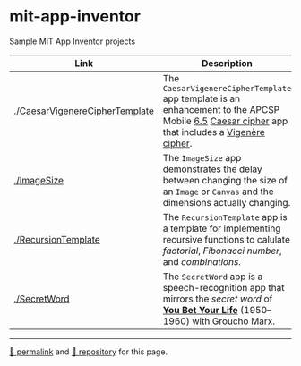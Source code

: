 # mit-app-inventor

Sample MIT App Inventor projects

| Link | Description |
| -- | -- |
[./CaesarVigenereCipherTemplate](./CaesarVigenereCipherTemplate) | The `CaesarVigenereCipherTemplate` app template is an enhancement to the APCSP Mobile [6.5](https://course.mobilecsp.org/mobilecsp/unit?unit=25&lesson=173) [Caesar cipher](https://en.wikipedia.org/wiki/Caesar_cipher) app that includes a [Vigenère cipher](https://en.wikipedia.org/wiki/Vigenère_cipher). |
[./ImageSize](./ImageSize) | The `ImageSize` app demonstrates the delay between changing the size of an `Image` or `Canvas` and the dimensions actually changing. |
[./RecursionTemplate](./RecursionTemplate) | The `RecursionTemplate` app is a template for implementing recursive functions to calulate *factorial*, *Fibonacci number*, and *combinations*. |
[./SecretWord](./SecretWord) | The `SecretWord` app is a speech-recognition app that mirrors the *secret word* of **[You Bet Your Life](https://en.wikipedia.org/wiki/You_Bet_Your_Life)** (1950&ndash;1960) with Groucho Marx. |

<hr>

[&#128279; permalink](https://psb-david-petty.github.io/mit-app-inventor/) and [&#128297; repository](https://github.com/psb-david-petty/mit-app-inventor/) for this page.
